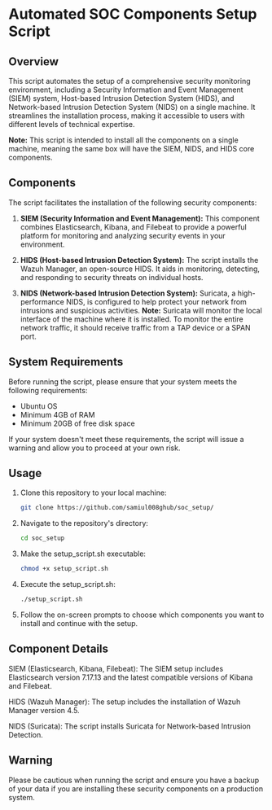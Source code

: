 # Automated SOC Components Setup Script

## Overview

This script automates the setup of a comprehensive security monitoring environment, including a Security Information and Event Management (SIEM) system, Host-based Intrusion Detection System (HIDS), and Network-based Intrusion Detection System (NIDS) on a single machine. It streamlines the installation process, making it accessible to users with different levels of technical expertise.

**Note:** This script is intended to install all the components on a single machine, meaning the same box will have the SIEM, NIDS, and HIDS core components.

## Components

The script facilitates the installation of the following security components:

1. **SIEM (Security Information and Event Management):** This component combines Elasticsearch, Kibana, and Filebeat to provide a powerful platform for monitoring and analyzing security events in your environment.

2. **HIDS (Host-based Intrusion Detection System):** The script installs the Wazuh Manager, an open-source HIDS. It aids in monitoring, detecting, and responding to security threats on individual hosts.

3. **NIDS (Network-based Intrusion Detection System):** Suricata, a high-performance NIDS, is configured to help protect your network from intrusions and suspicious activities. **Note:** Suricata will monitor the local interface of the machine where it is installed. To monitor the entire network traffic, it should receive traffic from a TAP device or a SPAN port.
## System Requirements

Before running the script, please ensure that your system meets the following requirements:

- Ubuntu OS
- Minimum 4GB of RAM
- Minimum 20GB of free disk space

If your system doesn't meet these requirements, the script will issue a warning and allow you to proceed at your own risk.

## Usage

1. Clone this repository to your local machine:

   ```bash
   git clone https://github.com/samiul008ghub/soc_setup/

2. Navigate to the repository's directory:
   ```bash
   cd soc_setup
3. Make the setup_script.sh executable:
   ```bash
   chmod +x setup_script.sh
4. Execute the setup_script.sh:
   ```bash
   ./setup_script.sh
5. Follow the on-screen prompts to choose which components you want to install and continue with the setup.

## Component Details

SIEM (Elasticsearch, Kibana, Filebeat): The SIEM setup includes Elasticsearch version 7.17.13 and the latest compatible versions of Kibana and Filebeat.

HIDS (Wazuh Manager): The setup includes the installation of Wazuh Manager version 4.5.

NIDS (Suricata): The script installs Suricata for Network-based Intrusion Detection.

## Warning
Please be cautious when running the script and ensure you have a backup of your data if you are installing these security components on a production system.

   

